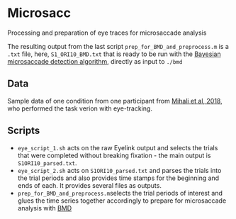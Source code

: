 # Microsacc
Processing and preparation of eye traces for microsaccade analysis

The resulting output from the last script `prep_for_BMD_and_preprocess.m` is a `.txt` file, here, `S1_ORI10_BMD.txt` that is ready to be run with the [Bayesian microsaccade detection algorithm](https://github.com/basvanopheusden/bmd), directly as input to `./bmd`


## Data 
Sample data of one condition from one participant from  [Mihali et al, 2018](https://www.mitpressjournals.org/doi/abs/10.1162/cpsy_a_00018), who performed the task verion with eye-tracking.  
 


##  Scripts

* `eye_script_1.sh` acts on the raw Eyelink output and selects the trials that were completed without breaking fixation - the main output is `S1ORI10_parsed.txt`.
* `eye_script_2.sh` acts on `S1ORI10_parsed.txt` and parses the trials into the trial periods and also provides time stamps for the beginning and ends of each. It provides several files as outputs.
* `prep_for_BMD_and_preprocess.m`selects the trial periods of interest and glues the time series together accordingly to prepare for microsaccade analysis with [BMD](https://github.com/basvanopheusden/bmd) 

